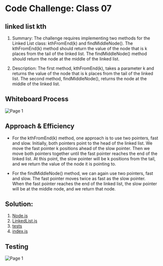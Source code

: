 # Code Challenge: Class 07
## linked list kth

1.   Summary:
                The challenge requires implementing two methods for the Linked List class: kthFromEnd(k) and findMiddleNode(). The kthFromEnd(k) method should return the value of the node that is k places from the tail of the linked list. The findMiddleNode() method should return the node at the middle of the linked list.

2. Description:
                The first method, kthFromEnd(k), takes a parameter k and returns the value of the node that is k places from the tail of the linked list. The second method, findMiddleNode(), returns the node at the middle of the linked list.


## Whiteboard Process
![Page 1](https://i.ibb.co/NjhRp2B/Untitled-2.jpg)


## Approach & Efficiency
- For the kthFromEnd(k) method, one approach is to use two pointers, fast and slow. Initially, both pointers point to the head of the linked list. We move the fast pointer k positions ahead of the slow pointer. Then we move both pointers together until the fast pointer reaches the end of the linked list. At this point, the slow pointer will be k positions from the tail, and we return the value of the node it is pointing to.

- For the findMiddleNode() method, we can again use two pointers, fast and slow. The fast pointer moves twice as fast as the slow pointer. When the fast pointer reaches the end of the linked list, the slow pointer will be at the middle node, and we return that node.

## Solution:
1. [Node.js](./lib/Node.js)
2. [LinkedList.js](./lib/LinkedList.js)
3. [tests](./__tests__/LinkedListInsertions.test.js)
4. [index.js](./index.js)

## Testing
![Page 1](https://i.ibb.co/R9nZbMM/kth.png)